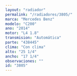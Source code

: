 ```yaml
---
layout: "radiador"
permalink: "/radiadores/3805/"
marca: "Mercedes Benz"
modelo: "C200"
ano: "2014"
motor: "L4 1.8"
transmision: "Automática"
parte: "438445"
clima: "Con clima"
alto: "25 1/4"
ancho: "17 1/4"
observaciones: ""
id: "3805"
---
```


